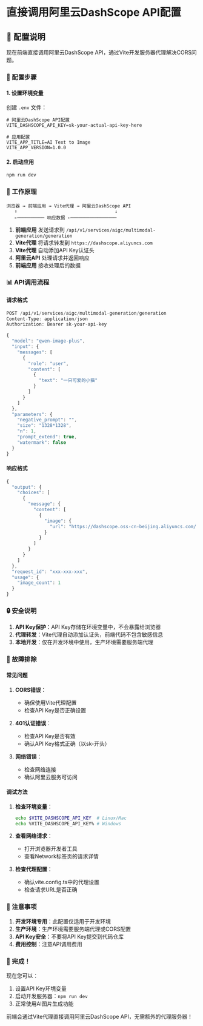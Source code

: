 # 直接调用阿里云DashScope API配置

## 🎯 配置说明

现在前端直接调用阿里云DashScope API，通过Vite开发服务器代理解决CORS问题。

### 🔧 配置步骤

#### 1. 设置环境变量

创建 `.env` 文件：
```env
# 阿里云DashScope API配置
VITE_DASHSCOPE_API_KEY=sk-your-actual-api-key-here

# 应用配置
VITE_APP_TITLE=AI Text to Image
VITE_APP_VERSION=1.0.0
```

#### 2. 启动应用

```bash
npm run dev
```

### 🚀 工作原理

```
浏览器 → 前端应用 → Vite代理 → 阿里云DashScope API
   ↑                                    ↓
   ←────────── 响应数据 ←─────────────────
```

1. **前端应用** 发送请求到 `/api/v1/services/aigc/multimodal-generation/generation`
2. **Vite代理** 将请求转发到 `https://dashscope.aliyuncs.com`
3. **Vite代理** 自动添加API Key认证头
4. **阿里云API** 处理请求并返回响应
5. **前端应用** 接收处理后的数据

### 📊 API调用流程

#### 请求格式
```javascript
POST /api/v1/services/aigc/multimodal-generation/generation
Content-Type: application/json
Authorization: Bearer sk-your-api-key

{
  "model": "qwen-image-plus",
  "input": {
    "messages": [
      {
        "role": "user",
        "content": [
          {
            "text": "一只可爱的小猫"
          }
        ]
      }
    ]
  },
  "parameters": {
    "negative_prompt": "",
    "size": "1328*1328",
    "n": 1,
    "prompt_extend": true,
    "watermark": false
  }
}
```

#### 响应格式
```javascript
{
  "output": {
    "choices": [
      {
        "message": {
          "content": [
            {
              "image": {
                "url": "https://dashscope.oss-cn-beijing.aliyuncs.com/..."
              }
            }
          ]
        }
      }
    ]
  },
  "request_id": "xxx-xxx-xxx",
  "usage": {
    "image_count": 1
  }
}
```

### 🔒 安全说明

1. **API Key保护**：API Key存储在环境变量中，不会暴露给浏览器
2. **代理转发**：Vite代理自动添加认证头，前端代码不包含敏感信息
3. **本地开发**：仅在开发环境中使用，生产环境需要服务端代理

### 🐛 故障排除

#### 常见问题

1. **CORS错误**：
   - 确保使用Vite代理配置
   - 检查API Key是否正确设置

2. **401认证错误**：
   - 检查API Key是否有效
   - 确认API Key格式正确（以sk-开头）

3. **网络错误**：
   - 检查网络连接
   - 确认阿里云服务可访问

#### 调试方法

1. **检查环境变量**：
   ```bash
   echo $VITE_DASHSCOPE_API_KEY  # Linux/Mac
   echo %VITE_DASHSCOPE_API_KEY% # Windows
   ```

2. **查看网络请求**：
   - 打开浏览器开发者工具
   - 查看Network标签页的请求详情

3. **检查代理配置**：
   - 确认vite.config.ts中的代理设置
   - 检查请求URL是否正确

### 📝 注意事项

1. **开发环境专用**：此配置仅适用于开发环境
2. **生产环境**：生产环境需要服务端代理或CORS配置
3. **API Key安全**：不要将API Key提交到代码仓库
4. **费用控制**：注意API调用费用

### 🎉 完成！

现在您可以：

1. 设置API Key环境变量
2. 启动开发服务器：`npm run dev`
3. 正常使用AI图片生成功能

前端会通过Vite代理直接调用阿里云DashScope API，无需额外的代理服务器！
